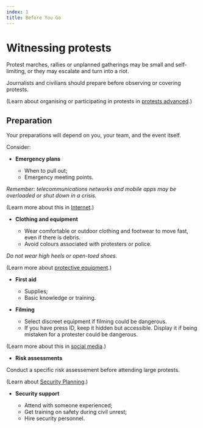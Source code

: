 ```yaml
---
index: 1
title: Before You Go
---
```

# Witnessing protests

Protest marches, rallies or unplanned gatherings may be small and self-limiting, or they may escalate and turn into a riot.

Journalists and civilians should prepare before observing or covering protests.

(Learn about organising or participating in protests in [protests advanced](umbrella://operations/protests/advanced).)

## Preparation

Your preparations will depend on you, your team, and the event itself. 

Consider: 

*   **Emergency plans**

	*	When to pull out;
    *	Emergency meeting points.

_Remember: telecommunications networks and mobile apps may be overloaded or shut down in a crisis._

(Learn more about this in [Internet](umbrella://communications/the-internet/beginner).)

*   **Clothing and equipment**

	*	Wear comfortable or outdoor clothing and footwear to move fast, even if there is debris. 
    *	Avoid colours associated with protesters or police. 

*Do not wear high heels or open-toed shoes.*

(Learn more about [protective equipment](umbrella://personal/protective-equipment).)

*   **First aid**

	*	Supplies;
    *	Basic knowledge or training.

*   **Filming** 

	*	Select discreet equipment if filming could be dangerous.
    *	If you have press ID, keep it hidden but accessible. Display it if being mistaken for a protester could be dangerous.

(Learn more about this in [social media](umbrella://communications/social-media/beginner).)

*	**Risk assessments**

Conduct a specific risk assessement before attending large protests. 

(Learn about [Security Planning](umbrella://assess-your-risk/security-planning).)

*   **Security support**

    *	Attend with someone experienced;
	*   Get training on safety during civil unrest;
    *	Hire security personnel.